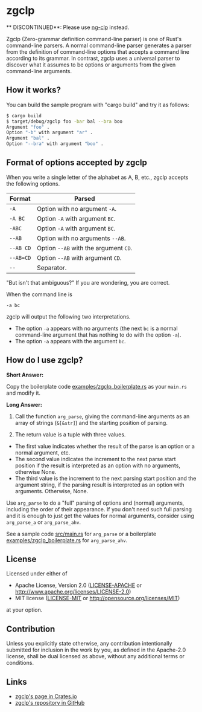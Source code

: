 # zgclp

** DISCONTINUED**: Please use [ng-clp](https://crates.io/crates/ng-clp) instead.

Zgclp (Zero-grammar definition command-line parser) is one of Rust's command-line parsers. 
A normal command-line parser generates a parser from the definition of command-line options that accepts a command line according to its grammar. In contrast, zgclp uses a universal parser to discover what it assumes to be options or arguments from the given command-line arguments.

## How it works?

You can build the sample program with "cargo build" and try it as follows:

```sh
$ cargo build
$ target/debug/zgclp foo -bar bal --bra boo
Argument "foo" .
Option "-b" with argument "ar" .
Argument "bal" .
Option "--bra" with argument "boo" .
```

## Format of options accepted by zgclp

When you write a single letter of the alphabet as A, B, etc., zgclp accepts the following options.

|  Format   |                Parsed                 |
| --------- | ------------------------------------- |
| `-A`      | Option with no argument `-A`.         |
| `-A BC`   | Option `-A` with argument `BC`.       |
| `-ABC`    | Option `-A` with argument `BC`.       |
| `--AB`    | Option with no arguments `--AB`.      |
| `--AB CD` | Option `--AB` with the argument `CD`. |
| `--AB=CD` | Option `--AB` with argument `CD`.     |
| `--`      | Separator.                            |

"But isn't that ambiguous?" If you are wondering, you are correct.

When the command line is

`-a bc`

zgclp will output the following two interpretations.

* The option `-a` appears with no arguments (the next `bc` is a normal command-line argument that has nothing to do with the option `-a`).
* The option `-a` appears with the argument `bc`.

## How do I use zgclp?

**Short Answer:**

Copy the boilerplate code [examples/zgclp_boilerplate.rs](examples/zgclp_boilerplate.rs) as your `main.rs` and modify it.

**Long Answer:**

1. Call the function `arg_parse`, giving the command-line arguments as an array of strings (`&[&str]`) and the starting position of parsing.

2. The return value is a tuple with three values. 

* The first value indicates whether the result of the parse is an option or a normal argument, etc. 
* The second value indicates the increment to the next parse start position if the result is interpreted as an option with no arguments, otherwise None. 
* The third value is the increment to the next parsing start position and the argument string, if the parsing result is interpreted as an option with arguments. Otherwise, None.

Use `arg_parse` to do a "full" parsing of options and (normal) arguments, including the order of their appearance.
If you don't need such full parsing and it is enough to just get the values for normal arguments, consider using `arg_parse_a` or `arg_parse_ahv`.

See a sample code [src/main.rs](src/main.rs) for `arg_parse` or a boilerplate [examples/zgclp_boilerplate.rs](examples/zgclp_boilerplate.rs) for `arg_parse_ahv`.

## License

Licensed under either of

 * Apache License, Version 2.0
   ([LICENSE-APACHE](LICENSE-APACHE) or http://www.apache.org/licenses/LICENSE-2.0)
 * MIT license
   ([LICENSE-MIT](LICENSE-MIT) or http://opensource.org/licenses/MIT)

at your option.

## Contribution

Unless you explicitly state otherwise, any contribution intentionally submitted
for inclusion in the work by you, as defined in the Apache-2.0 license, shall be
dual licensed as above, without any additional terms or conditions.

## Links

* [zgclp's page in Crates.io](https://crates.io/crates/zgclp)
* [zgclp's repository in GitHub](https://github.com/tos-kamiya/zgclp)
